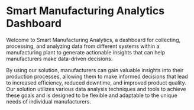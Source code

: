 # Smart Manufacturing Analytics Dashboard

Welcome to Smart Manufacturing Analytics, a dashboard for collecting, processing, and analyzing data from different systems within a manufacturing plant to generate actionable insights that can help manufacturers make data-driven decisions. 

By using our solution, manufacturers can gain valuable insights into their production processes, allowing them to make informed decisions that lead to increased efficiency, reduced downtime, and improved product quality. Our solution utilizes various data analysis techniques and tools to achieve these goals and is designed to be flexible and adaptable to the unique needs of individual manufacturers.

